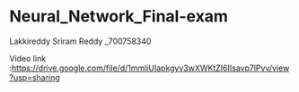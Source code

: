 # Neural_Network_Final-exam
Lakkireddy Sriram Reddy _700758340

Video link :https://drive.google.com/file/d/1mmliUIapkgyv3wXWKtZI6IIsavp7lPvv/view?usp=sharing
